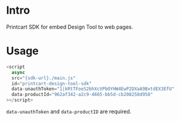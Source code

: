 # Intro

Printcart SDK for embed Design Tool to web pages.

# Usage

```js
<script
  async
  src="{sdk-url}./main.js"
  id="printcart-design-tool-sdk"
  data-unauthToken="1|kRtTFoeS2bhXcVPbOYHW4EwP2DXaA9BxtdEX3EfU"
  data-productId="962af342-a2c9-4665-bb5d-cb208258d958"
></script>
```

`data-unauthToken` and `data-productID` are required.
